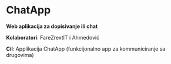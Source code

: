 # ChatApp
**Web aplikacija za dopisivanje ili chat**

**Kolaboratori**: FareZrextIT i Ahmedović

**Cil**: Applikacija ChatApp (funkcijonalno app za kommuniciranje sa drugovima)
